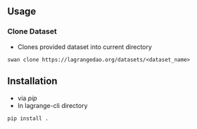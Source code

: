 ## Usage

### Clone Dataset
- Clones provided dataset into current directory
```
swan clone https://lagrangedao.org/datasets/<dataset_name>
```

## Installation

-  via _pip_
- In lagrange-cli directory

 ```
pip install .
 ```